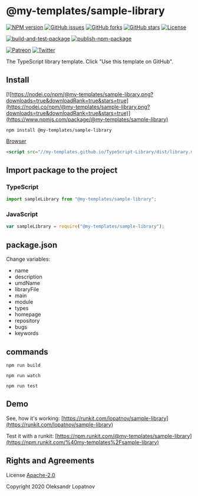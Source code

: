 # @my-templates/sample-library

[![NPM version](https://badge.fury.io/js/%40my-templates%2Fsample-library.svg)](https://www.npmjs.com/package/@my-templates/sample-library)
[![GitHub issues](https://img.shields.io/github/issues/My-Templates/TypeScript-Library)](https://github.com/My-Templates/TypeScript-Library/issues)
[![GitHub forks](https://img.shields.io/github/forks/My-Templates/TypeScript-Library)](https://github.com/My-Templates/TypeScript-Library/network)
[![GitHub stars](https://img.shields.io/github/stars/My-Templates/TypeScript-Library)](https://github.com/My-Templates/TypeScript-Library/stargazers)
[![License](https://img.shields.io/github/license/My-Templates/TypeScript-Library)](https://github.com/My-Templates/TypeScript-Library/blob/master/LICENSE)

[![build-and-test-package](https://github.com/My-Templates/TypeScript-Library/workflows/build-and-test-package/badge.svg)](https://github.com/My-Templates/TypeScript-Library/tree/master/tests)
[![publish-npm-package](https://github.com/My-Templates/TypeScript-Library/workflows/publish-npm-package/badge.svg)](https://github.com/My-Templates/TypeScript-Library/releases)

[![Patreon](https://img.shields.io/badge/Donate-Patreon-informational)](https://www.patreon.com/lopatnov)
[![Twitter](https://img.shields.io/twitter/url?url=https%3A%2F%2Fwww.npmjs.com%2Fpackage%2F%40my-templates%2Fsample-library)](https://twitter.com/intent/tweet?text=I%20want%20to%20share%20TypeScript%20library:&url=https%3A%2F%2Fwww.npmjs.com%2Fpackage%2F%40my-templates%2Fsample-library)

The TypeScript library template. Click "Use this template on GitHub".

## Install

[![https://nodei.co/npm/@my-templates/sample-library.png?downloads=true&downloadRank=true&stars=true](https://nodei.co/npm/@my-templates/sample-library.png?downloads=true&downloadRank=true&stars=true)](https://www.npmjs.com/package/@my-templates/sample-library)

```shell
npm install @my-templates/sample-library
```

[Browser](//my-templates.github.io/TypeScript-Library/dist/library.js)

```html
<script src="//my-templates.github.io/TypeScript-Library/dist/library.min.js"></script>
```

## Import package to the project

### TypeScript

```typescript
import sampleLibrary from "@my-templates/sample-library";
```

### JavaScript

```javascript
var sampleLibrary = require("@my-templates/sample-library");
```

## package.json

Change variables:

- name
- description
- umdName
- libraryFile
- main
- module
- types
- homepage
- repository
- bugs
- keywords

## commands

`npm run build`

`npm run watch`

`npm run test`

## Demo

See, how it's working: [https://runkit.com/lopatnov/sample-library](https://runkit.com/lopatnov/sample-library)

Test it with a runkit: [https://npm.runkit.com/@my-templates/sample-library](https://npm.runkit.com/%40my-templates%2Fsample-library)

## Rights and Agreements

License [Apache-2.0](https://github.com/My-Templates/TypeScript-Library/blob/master/LICENSE)

Copyright 2020 Oleksandr Lopatnov
